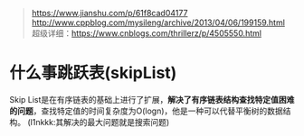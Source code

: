 > https://www.jianshu.com/p/61f8cad04177
> http://www.cppblog.com/mysileng/archive/2013/04/06/199159.html
> 超级详细：https://www.cnblogs.com/thrillerz/p/4505550.html

# 什么事跳跃表(skipList)
Skip List是在有序链表的基础上进行了扩展，**解决了有序链表结构查找特定值困难的问题**，查找特定值的时间复杂度为O(logn)，他是一种可以代替平衡树的数据结构。
(l1nkkk:其解决的最大问题就是搜索问题)